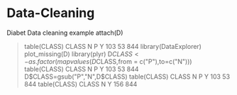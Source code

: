 # Data-Cleaning
Diabet Data cleaning example
attach(D)
> table(CLASS)
CLASS
  N   P   Y 
103  53 844 
> library(DataExplorer)
> plot_missing(D)
> library(plyr)
> D$CLASS <- as.factor(mapvalues(D$CLASS,from = c("P"),to=c("N")))
> table(CLASS)
CLASS
  N   P   Y 
103  53 844 
> D$CLASS=gsub("P","N",D$CLASS)
> table(CLASS)
CLASS
  N   P   Y 
103  53 844   table(CLASS)
CLASS
  N   Y 
156 844 
